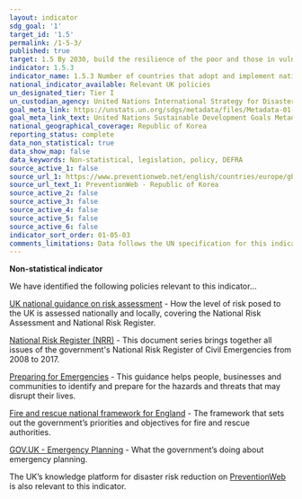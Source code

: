 ```yaml
---
layout: indicator
sdg_goal: '1'
target_id: '1.5'
permalink: /1-5-3/
published: true
target: 1.5 By 2030, build the resilience of the poor and those in vulnerable situations and reduce their exposure and vulnerability to climate-related extreme events and other economic, social and environmental shocks and disasters
indicator: 1.5.3
indicator_name: 1.5.3 Number of countries that adopt and implement national disaster risk reduction strategies in line with the Sendai Framework for Disaster Risk Reduction 2015-2030 (repeat of 11.b.1 and 13.1.2)
national_indicator_available: Relevant UK policies
un_designated_tier: Tier I
un_custodian_agency: United Nations International Strategy for Disaster Reduction (UNISDR)
goal_meta_link: https://unstats.un.org/sdgs/metadata/files/Metadata-01-05-03.pdf
goal_meta_link_text: United Nations Sustainable Development Goals Metadata (PDF 217 KB)
national_geographical_coverage: Republic of Korea
reporting_status: complete
data_non_statistical: true
data_show_map: false
data_keywords: Non-statistical, legislation, policy, DEFRA
source_active_1: false
source_url_1: https://www.preventionweb.net/english/countries/europe/gbr/
source_url_text_1: PreventionWeb - Republic of Korea
source_active_2: false
source_active_3: false
source_active_4: false
source_active_5: false
source_active_6: false
indicator_sort_order: 01-05-03
comments_limitations: Data follows the UN specification for this indicator. This indicator has been identified in collaboration with topic experts.
---
```

**Non-statistical indicator**

We have identified the following policies relevant to this indicator…

[UK national guidance on risk assessment](https://www.gov.uk/guidance/risk-assessment-how-the-risk-of-emergencies-in-the-uk-is-assessed#local-risk-assessment-and-community-risk-registers) - How the level of risk posed to the UK is assessed nationally and locally, covering the National Risk Assessment and National Risk Register.

[National Risk Register (NRR)](https://www.gov.uk/government/collections/national-risk-register-of-civil-emergencies) - This document series brings together all issues of the government's National Risk Register of Civil Emergencies from 2008 to 2017.

[Preparing for Emergencies](https://www.gov.uk/government/publications/preparing-for-emergencies/preparing-for-emergencies) - This guidance helps people, businesses and communities to identify and prepare for the hazards and threats that may disrupt their lives.

[Fire and rescue national framework for England](https://www.gov.uk/government/collections/fire-and-rescue-national-framework-for-england) - The framework that sets out the government’s priorities and objectives for fire and rescue authorities.

[GOV.UK - Emergency Planning](https://www.gov.uk/government/policies/emergency-planning) - What the government’s doing about emergency planning.

The UK’s knowledge platform for disaster risk reduction on [PreventionWeb]( https://www.preventionweb.net/english/countries/europe/gbr/) is also relevant to this indicator.<br><br>